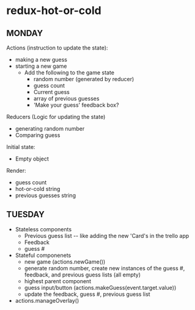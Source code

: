 # redux-hot-or-cold

## MONDAY

Actions (instruction to update the state): 
* making a new guess 
* starting a new game 
  - Add the following to the game state
    + random number (generated by reducer)
    + guess count 
    + Current guess
    + array of previous guesses 
    + 'Make your guess' feedback box?

Reducers (Logic for updating the state)
* generating random number
* Comparing guess

Initial state: 
* Empty object

Render: 
* guess count 
* hot-or-cold string 
* previous guesses string

## TUESDAY

* Stateless components
  - Previous guess list -- like adding the new 'Card's in the trello app
  - Feedback
  - guess #
* Stateful componenets
  - new game (actions.newGame())
  - generate random number, create new instances of the guess #, feedback, and previous guess lists (all empty)
  - highest parent component 
  - guess input/button (actions.makeGuess(event.target.value))
  - update the feedback, guess #, previous guess list
* actions.manageOverlay()